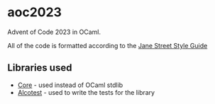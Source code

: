# aoc2023
Advent of Code 2023 in OCaml.

All of the code is formatted according to the [Jane Street Style Guide](https://opensource.janestreet.com/standards/)

## Libraries used
- [Core](https://ocaml.org/p/core/latest/doc/Core/index.html) - used instead of OCaml stdlib
- [Alcotest](https://ocaml.org/p/alcotest/latest/doc/Alcotest/index.html) - used to write the tests for the library
